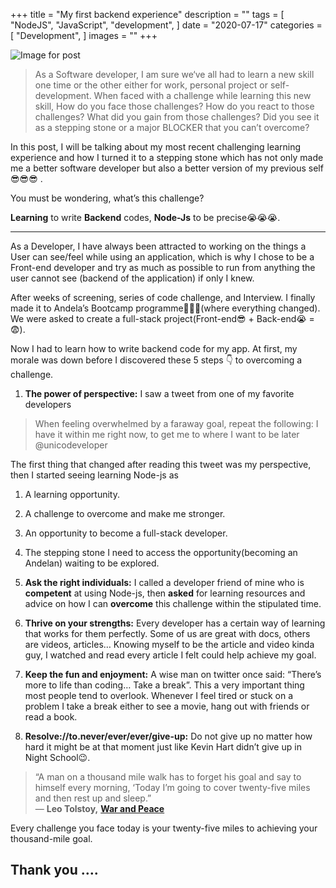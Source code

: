 +++
title = "My first backend experience"
description = ""
tags = [
    "NodeJS",
    "JavaScript",
    "development",
]
date = "2020-07-17"
categories = [
    "Development",
]
images = ""
+++



![Image for post](https://miro.medium.com/proxy/1*CFeeiP9bD0riPqSIfCzX6A.jpeg)

> As a Software developer, I am sure we‘ve all had to learn a new skill one time or the other either for work, personal project or self-development. When faced with a challenge while learning this new skill, How do you face those challenges? How do you react to those challenges? What did you gain from those challenges? Did you see it as a stepping stone or a major BLOCKER that you can’t overcome?

In this post, I will be talking about my most recent challenging learning experience and how I turned it to a stepping stone which has not only made me a better software developer but also a better version of my previous self😎😎😎 .

You must be wondering, what’s this challenge?

**Learning** to write  **Backend** codes, **Node-Js** to be precise😭😭😭.

---------

As a Developer, I have always been attracted to working on the things a User can see/feel while using an application, which is why I chose to be a Front-end developer and try as much as possible to run from anything the user cannot see (backend of the application) if only I knew.

After weeks of screening, series of code challenge, and Interview. I finally made it to Andela’s Bootcamp programme🎉🎉🎉(where everything changed). We were asked to create a full-stack project(Front-end😎 + Back-end😭 = 😨).

Now I had to learn how to write backend code for my app. At first, my morale was down before I discovered these 5 steps 👇 to overcoming a challenge.

1.  **The power of perspective:** I saw a tweet from one of my favorite developers 

> When feeling overwhelmed by a faraway goal, repeat the following: I
> have it within me right now, to get me to where I want to be later
> @unicodeveloper

The first thing that changed after reading this tweet was my perspective, then I started seeing learning Node-js as

1.  A learning opportunity.
2.  A challenge to overcome and make me stronger.
3.  An opportunity to become a full-stack developer.
4.  The stepping stone I need to access the opportunity(becoming an Andelan) waiting to be explored.

2.  **Ask the right individuals:**  I called a developer friend of mine who is  **competent** at using Node-js, then  **asked**  for learning resources and advice on how I can  **overcome** this challenge within the stipulated time.

3.  **Thrive on your strengths:**  Every developer has a certain  way of learning that works for them perfectly. Some of us are great with docs, others are videos, articles… Knowing myself to be the article and video kinda guy, I watched and read every article I felt could help achieve my goal.

4.  **Keep the fun and enjoyment:** A wise man on twitter once said: “There’s more to life than coding… Take a break”. This a very important thing most people tend to overlook. Whenever I feel tired or stuck on a problem I take a break either to see a movie, hang out with friends or read a book.

5.  **Resolve://to.never/ever/ever/give-up:** Do not give up no matter how hard it might be at that moment just like Kevin Hart didn’t give up in Night School😉.

> “A man on a thousand mile walk has to forget his goal and say to himself every morning, ‘Today I’m going to cover twenty-five miles and then rest up and sleep.”  
> ―  **Leo Tolstoy,** [**War and Peace**](https://www.goodreads.com/work/quotes/4912783)

Every challenge you face today is your twenty-five miles to achieving your thousand-mile goal.

## Thank you ….
